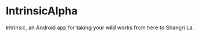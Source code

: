 IntrinsicAlpha
==============

Intrinsic, an Android app for taking your wild works from here to Shangri La.